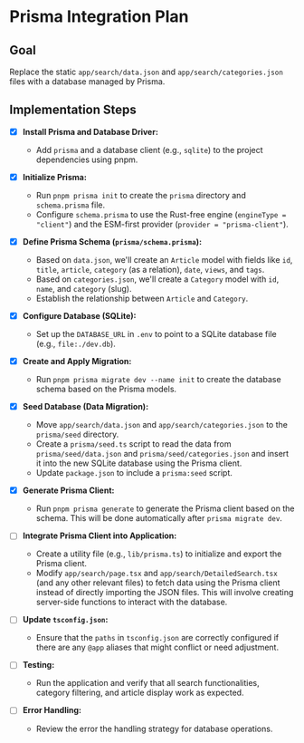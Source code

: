 # Prisma Integration Plan

## Goal
Replace the static `app/search/data.json` and `app/search/categories.json` files with a database managed by Prisma.

## Implementation Steps

- [x] **Install Prisma and Database Driver:**
    *   Add `prisma` and a database client (e.g., `sqlite`) to the project dependencies using pnpm.

- [x] **Initialize Prisma:**
    *   Run `pnpm prisma init` to create the `prisma` directory and `schema.prisma` file.
    *   Configure `schema.prisma` to use the Rust-free engine (`engineType = "client"`) and the ESM-first provider (`provider = "prisma-client"`).

- [x] **Define Prisma Schema (`prisma/schema.prisma`):**
    *   Based on `data.json`, we'll create an `Article` model with fields like `id`, `title`, `article`, `category` (as a relation), `date`, `views`, and `tags`.
    *   Based on `categories.json`, we'll create a `Category` model with `id`, `name`, and `category` (slug).
    *   Establish the relationship between `Article` and `Category`.

- [x] **Configure Database (SQLite):**
    *   Set up the `DATABASE_URL` in `.env` to point to a SQLite database file (e.g., `file:./dev.db`).

- [x] **Create and Apply Migration:**
    *   Run `pnpm prisma migrate dev --name init` to create the database schema based on the Prisma models.

- [x] **Seed Database (Data Migration):**
    *   Move `app/search/data.json` and `app/search/categories.json` to the `prisma/seed` directory.
    *   Create a `prisma/seed.ts` script to read the data from `prisma/seed/data.json` and `prisma/seed/categories.json` and insert it into the new SQLite database using the Prisma client.
    *   Update `package.json` to include a `prisma:seed` script.

- [x] **Generate Prisma Client:**
    *   Run `pnpm prisma generate` to generate the Prisma client based on the schema. This will be done automatically after `prisma migrate dev`.

- [ ] **Integrate Prisma Client into Application:**
    *   Create a utility file (e.g., `lib/prisma.ts`) to initialize and export the Prisma client.
    *   Modify `app/search/page.tsx` and `app/search/DetailedSearch.tsx` (and any other relevant files) to fetch data using the Prisma client instead of directly importing the JSON files. This will involve creating server-side functions to interact with the database.

- [ ] **Update `tsconfig.json`:**
    *   Ensure that the `paths` in `tsconfig.json` are correctly configured if there are any `@app` aliases that might conflict or need adjustment.

- [ ] **Testing:**
    *   Run the application and verify that all search functionalities, category filtering, and article display work as expected.

- [ ] **Error Handling:**
    *   Review the error the handling strategy for database operations.